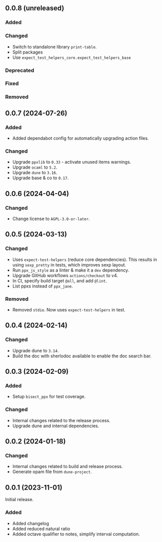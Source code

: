 ## 0.0.8 (unreleased)

### Added

### Changed

- Switch to standalone library `print-table`.
- Split packages
- Use `expect_test_helpers_core.expect_test_helpers_base`

### Deprecated

### Fixed

### Removed

## 0.0.7 (2024-07-26)

### Added

- Added dependabot config for automatically upgrading action files.

### Changed

- Upgrade `ppxlib` to `0.33` - activate unused items warnings.
- Upgrade `ocaml` to `5.2`.
- Upgrade `dune` to `3.16`.
- Upgrade base & co to `0.17`.

## 0.0.6 (2024-04-04)

### Changed

- Change license to `AGPL-3.0-or-later`.

## 0.0.5 (2024-03-13)

### Changed

- Uses `expect-test-helpers` (reduce core dependencies). This results in using `sexp_pretty` in tests, which improves sexp layout.
- Run `ppx_js_style` as a linter & make it a `dev` dependency.
- Upgrade GitHub workflows `actions/checkout` to v4.
- In CI, specify build target `@all`, and add `@lint`.
- List ppxs instead of `ppx_jane`.

### Removed

- Removed `stdio`. Now uses `expect-test-helpers` in test.

## 0.0.4 (2024-02-14)

### Changed

- Upgrade dune to `3.14`.
- Build the doc with sherlodoc available to enable the doc search bar.

## 0.0.3 (2024-02-09)

### Added

- Setup `bisect_ppx` for test coverage.

### Changed

- Internal changes related to the release process.
- Upgrade dune and internal dependencies.

## 0.0.2 (2024-01-18)

### Changed

- Internal changes related to build and release process.
- Generate opam file from `dune-project`.

## 0.0.1 (2023-11-01)

Initial release.

### Added

- Added changelog
- Added reduced natural ratio
- Added octave qualifier to notes, simplify interval computation.
